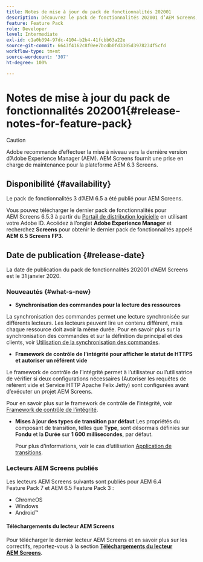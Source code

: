 ```yaml
---
title: Notes de mise à jour du pack de fonctionnalités 202001
description: Découvrez le pack de fonctionnalités 202001 d’AEM Screens, publié le 31 janvier 2020.
feature: Feature Pack
role: Developer
level: Intermediate
exl-id: c1a0b394-97dc-4104-b2b4-41fcbb63a22e
source-git-commit: 6643f4162c8f0ee7bcdb0fd3305d3978234f5cfd
workflow-type: tm+mt
source-wordcount: '307'
ht-degree: 100%

---
```


# Notes de mise à jour du pack de fonctionnalités 202001{#release-notes-for-feature-pack}

>[!CAUTION]
>
>Adobe recommande d’effectuer la mise à niveau vers la dernière version d’Adobe Experience Manager (AEM). AEM Screens fournit une prise en charge de maintenance pour la plateforme AEM 6.3 Screens.

## Disponibilité {#availability}

Le pack de fonctionnalités 3 d’AEM 6.5 a été publié pour AEM Screens.

Vous pouvez télécharger le dernier pack de fonctionnalités pour AEM Screens 6.5.3 à partir du [Portail de distribution logicielle](https://experience.adobe.com/#/downloads/content/software-distribution/fr/aem.html) en utilisant votre Adobe ID. Accédez à l’onglet **Adobe Experience Manager** et recherchez **Screens** pour obtenir le dernier pack de fonctionnalités appelé **AEM 6.5 Screens FP3**.

## Date de publication {#release-date}

La date de publication du pack de fonctionnalités 202001 d’AEM Screens est le 31 janvier 2020.

### Nouveautés {#what-s-new}

* **Synchronisation des commandes pour la lecture des ressources**

La synchronisation des commandes permet une lecture synchronisée sur différents lecteurs. Les lecteurs peuvent lire un contenu différent, mais chaque ressource doit avoir la même durée.
Pour en savoir plus sur la synchronisation des commandes et sur la définition du principal et des clients, voir [Utilisation de la synchronisation des commandes](using-command-sync.md).

* **Framework de contrôle de l’intégrité pour afficher le statut de HTTPS et autoriser un référent vide**

Le framework de contrôle de l’intégrité permet à l’utilisateur ou l’utilisatrice de vérifier si deux configurations nécessaires (Autoriser les requêtes de référent vide et Service HTTP Apache Felix Jetty) sont configurées avant d’exécuter un projet AEM Screens.

Pour en savoir plus sur le framework de contrôle de l’intégrité, voir [Framework de contrôle de l’intégrité](/help/user-guide/configuring-screens-introduction.md#health-check-framework).

* **Mises à jour des types de transition par défaut**
Les propriétés du composant de transition, telles que **Type**, sont désormais définies sur **Fondu** et la **Durée** sur **1 600 millisecondes**, par défaut.

  Pour plus d’informations, voir le cas d’utilisation [Application de transitions](/help/user-guide/applying-transitions.md).


### Lecteurs AEM Screens publiés

Les lecteurs AEM Screens suivants sont publiés pour AEM 6.4 Feature Pack 7 et AEM 6.5 Feature Pack 3 :

* ChromeOS
* Windows
* Android™

#### Téléchargements du lecteur AEM Screens

Pour télécharger le dernier lecteur AEM Screens et en savoir plus sur les correctifs, reportez-vous à la section [**Téléchargements du lecteur AEM Screens**](https://download.macromedia.com/screens/).
